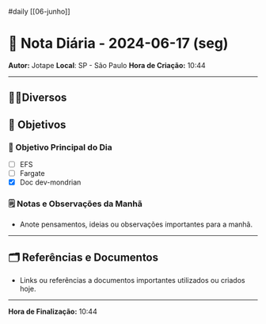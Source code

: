 #daily
[[06-junho]]
# 📅 Nota Diária - 2024-06-17 (seg)

**Autor:** Jotape
**Local**: SP - São Paulo
**Hora de Criação:** 10:44

---
## 🤝🏻Diversos

## 🌄 Objetivos
### 🎯 Objetivo Principal do Dia
- [ ] EFS
- [ ] Fargate 
- [x] Doc dev-mondrian

### 🗒️ Notas e Observações da Manhã
- Anote pensamentos, ideias ou observações importantes para a manhã.
---
## 🗂️ Referências e Documentos
- Links ou referências a documentos importantes utilizados ou criados hoje.

---

**Hora de Finalização:** 10:44
